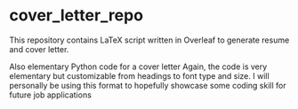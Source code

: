 # cover_letter_repo
This repository contains LaTeX script written in Overleaf to generate resume and cover letter.

Also elementary Python code for a cover letter
Again, the code is very elementary but customizable from headings to font type and size. I will personally be using this format to hopefully showcase some coding skill for future job applications
